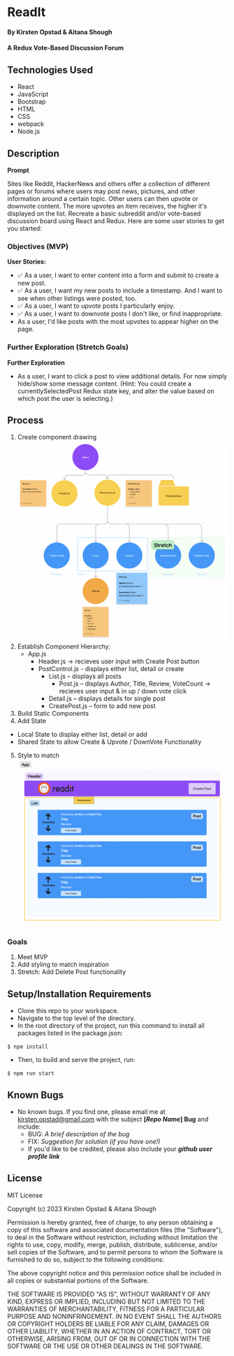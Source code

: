 # ReadIt

#### By Kirsten Opstad & Aitana Shough

#### A Redux Vote-Based Discussion Forum

## Technologies Used

* React
* JavaScript
* Bootstrap
* HTML
* CSS
* webpack
* Node.js

## Description

__Prompt__

Sites like Reddit, HackerNews and others offer a collection of different pages or forums where users may post news, pictures, and other information around a certain topic. Other users can then upvote or downvote content. The more upvotes an item receives, the higher it's displayed on the list. Recreate a basic subreddit and/or vote-based discussion board using React and Redux. Here are some user stories to get you started:

### Objectives (MVP)
__User Stories:__
* ✅ As a user, I want to enter content into a form and submit to create a new post.
* ✅ As a user, I want my new posts to include a timestamp. And I want to see when other listings were posted, too.
* ✅ As a user, I want to upvote posts I particularly enjoy.
* ✅ As a user, I want to downvote posts I don't like, or find inappropriate.
* As a user, I'd like posts with the most upvotes to appear higher on the page. 

### Further Exploration (Stretch Goals)

__Further Exploration__
* As a user, I want to click a post to view additional details. For now simply hide/show some message content. (Hint: You could create a currentlySelectedPost Redux state key, and alter the value based on which post the user is selecting.)

## Process 
1. Create component drawing 
[![Component Drawing](./src/img/component_diagram.png)](https://www.figma.com/file/60mpb3MWZ7DSwzSeSoDFza/ReadIt?node-id=0%3A1&t=UREQKKZbX4YaWUe9-0)
2. Establish Component Hierarchy:
    * App.js
      * Header.js -> recieves user input with Create Post button
      * PostControl.js - displays either list, detail or create
        * List.js – displays all posts 
          * Post.js – displays Author, Title, Review, VoteCount -> recieves user input & in up / down vote click
        * Detail.js – displays details for single post
        * CreatePost.js – form to add new post
        <!-- Strech Components -->
        <!-- * Edit.js – form to edit item in inventory -->
3. Build Static Components
4. Add State
  * Local State to display either list, detail or add
  * Shared State to allow Create & Upvote / DownVote Functionality
5. Style to match ![inspiration](./src/img/mock_up.png)

<!-- [x] Screenshots

![Screenshots](https://external-content.duckduckgo.com/iu/?u=https%3A%2F%2Ftse1.mm.bing.net%2Fth%3Fid%3DOIP.03bZmDGXaBhBYyxxp3Ls3gHaEA%26pid%3DApi&f=1&ipt=e980d57210242747a51c41421e1f09a6de3b1fdaeaadd297496787bb64e80c88&ipo=images) -->

<!-- [Link to operational site](http://www.kirstenopstad.github.com/<REPOSITORY NAME>) -->

### Goals
1. Meet MVP
2. Add styling to match inspiration 
3. Stretch: Add Delete Post functionality

## Setup/Installation Requirements

* Clone this repo to your workspace.
* Navigate to the top level of the directory.
* In the root directory of the project, run this command to install all packages listed in the package.json:
```
$ npm install
```
* Then, to build and serve the project, run: 
```
$ npm run start
```

## Known Bugs

* No known bugs. If you find one, please email me at kirsten.opstad@gmail.com with the subject **[_Repo Name_] Bug** and include:
  * BUG: _A brief description of the bug_
  * FIX: _Suggestion for solution (if you have one!)_
  * If you'd like to be credited, please also include your **_github user profile link_**

## License

MIT License

Copyright (c) 2023 Kirsten Opstad & Aitana Shough

Permission is hereby granted, free of charge, to any person obtaining a copy of this software and associated documentation files (the "Software"), to deal in the Software without restriction, including without limitation the rights to use, copy, modify, merge, publish, distribute, sublicense, and/or sell copies of the Software, and to permit persons to whom the Software is furnished to do so, subject to the following conditions:

The above copyright notice and this permission notice shall be included in all copies or substantial portions of the Software.

THE SOFTWARE IS PROVIDED "AS IS", WITHOUT WARRANTY OF ANY KIND, EXPRESS OR IMPLIED, INCLUDING BUT NOT LIMITED TO THE WARRANTIES OF MERCHANTABILITY, FITNESS FOR A PARTICULAR PURPOSE AND NONINFRINGEMENT. IN NO EVENT SHALL THE AUTHORS OR COPYRIGHT HOLDERS BE LIABLE FOR ANY CLAIM, DAMAGES OR OTHER LIABILITY, WHETHER IN AN ACTION OF CONTRACT, TORT OR OTHERWISE, ARISING FROM, OUT OF OR IN CONNECTION WITH THE SOFTWARE OR THE USE OR OTHER DEALINGS IN THE SOFTWARE.
